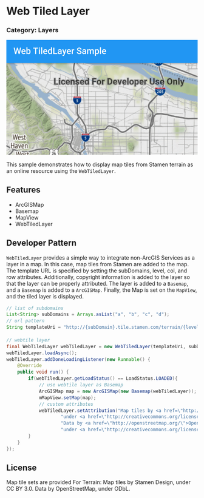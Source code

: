 # Web Tiled Layer
### Category: Layers
![Web Tiled Layer App](web-tiledlayer.png)

This sample demonstrates how to display map tiles from Stamen terrain as an online resource using the `WebTiledLayer`. 

## Features

* ArcGISMap
* Basemap
* MapView
* WebTiledLayer

## Developer Pattern

`WebTiledLayer` provides a simple way to integrate non-ArcGIS Services as a layer in a map. In this case, map tiles from Stamen are added to the map. The template URL is specified by setting the subDomains, level, col, and row attributes. Additionally, copyright information is added to the layer so that the layer can be properly attributed. The layer is added to a `Basemap`, and a `Basemap` is added to a `ArcGISMap`. Finally, the Map is set on the `MapView`, and the tiled layer is displayed.

```java
// list of subdomains
List<String> subDomains = Arrays.asList("a", "b", "c", "d");
// url pattern
String templateUri = "http://{subDomain}.tile.stamen.com/terrain/{level}/{col}/{row}.png";

// webtile layer
final WebTiledLayer webTiledLayer = new WebTiledLayer(templateUri, subDomains);
webTiledLayer.loadAsync();
webTiledLayer.addDoneLoadingListener(new Runnable() {
    @Override
    public void run() {
        if(webTiledLayer.getLoadStatus() == LoadStatus.LOADED){
            // use webtile layer as Basemap
            ArcGISMap map = new ArcGISMap(new Basemap(webTiledLayer));
            mMapView.setMap(map);
            // custom attributes
            webTiledLayer.setAttribution("Map tiles by <a href=\"http://stamen.com/\">Stamen Design</a>, " +
                    "under <a href=\"http://creativecommons.org/licenses/by/3.0\">CC BY 3.0</a>. " +
                    "Data by <a href=\"http://openstreetmap.org/\">OpenStreetMap</a>, " +
                    "under <a href=\"http://creativecommons.org/licenses/by-sa/3.0\">CC BY SA</a>.");
        }
    }
});
```

## License
Map tile sets are provided For Terrain: Map tiles by Stamen Design, under CC BY 3.0. Data by OpenStreetMap, under ODbL.
